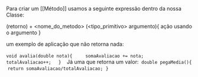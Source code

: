 Para criar um [[Método]] usamos a seguinte expressão dentro da nossa Classe:

(retorno) +  <nome_do_metodo> (<tipo_primitivo>  argumento){
	ação usando o argumento
}

um exemplo de aplicação que não retorna nada:

`void avalia(double nota){`
        `somaAvaliacao += nota;`
        `totalAvaliacao++;`
    `}`
  
 Já uma que retorna um valor:
 `double pegaMedia(){`
	 `return somaAvaliacao/totalAvaliacao;`
 `}`